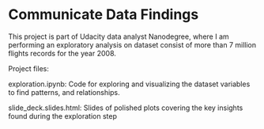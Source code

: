 # Communicate Data Findings
This project is part of Udacity data analyst Nanodegree, where I am performing an exploratory analysis on dataset consist of more than 7 million flights records for the year 2008.

Project files:

exploration.ipynb: Code for exploring and visualizing the dataset variables to find patterns, and relationships.

slide_deck.slides.html: Slides of polished plots covering the key insights found during the exploration step 
